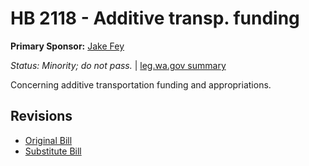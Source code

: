 # HB 2118 - Additive transp. funding
**Primary Sponsor:** [Jake Fey](/person/leg/jake.fey.md)

*Status: Minority; do not pass.* | [leg.wa.gov summary](https://app.leg.wa.gov/billsummary?BillNumber=2118&Year=2021)

Concerning additive transportation funding and appropriations.

## Revisions
* [Original Bill](1/)
* [Substitute Bill](S/)